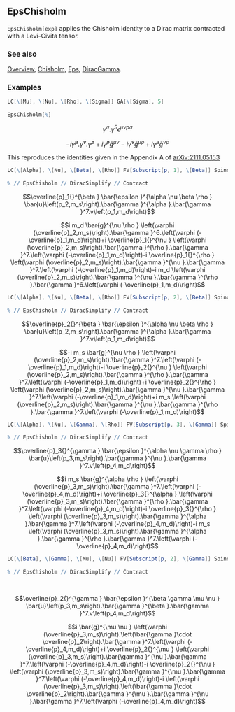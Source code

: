 ## EpsChisholm

`EpsChisholm[exp]` applies the Chisholm identity to a Dirac matrix contracted with a Levi-Civita tensor.

### See also

[Overview](Extra/FeynCalc.md), [Chisholm](Chisholm.md), [Eps](Eps.md), [DiracGamma](DiracGamma.md).

### Examples

```mathematica
LC[\[Mu], \[Nu], \[Rho], \[Sigma]] GA[\[Sigma], 5] 
 
EpsChisholm[%]
```

$$\bar{\gamma }^{\sigma }.\bar{\gamma }^5 \bar{\epsilon }^{\mu \nu \rho \sigma }$$

$$-i \bar{\gamma }^{\mu }.\bar{\gamma }^{\nu }.\bar{\gamma }^{\rho }+i \bar{\gamma }^{\rho } \bar{g}^{\mu \nu }-i \bar{\gamma }^{\nu } \bar{g}^{\mu \rho }+i \bar{\gamma }^{\mu } \bar{g}^{\nu \rho }$$

This reproduces the identities given in the Appendix A of [arXiv:2111.05153](https://arxiv.org/abs/2111.05153)

```mathematica
LC[\[Alpha], \[Nu], \[Beta], \[Rho]] FV[Subscript[p, 1], \[Beta]] SpinorUBar[Subscript[p, 2], SMP["m_s"]] . GA[\[Alpha], 7] . SpinorV[Subscript[p, 1], SMP["m_d"]] 
 
% // EpsChisholm // DiracSimplify // Contract
```

$$\overline{p}_1{}^{\beta } \bar{\epsilon }^{\alpha \nu \beta \rho } \bar{u}\left(p_2,m_s\right).\bar{\gamma }^{\alpha }.\bar{\gamma }^7.v\left(p_1,m_d\right)$$

$$i m_d \bar{g}^{\nu \rho } \left(\varphi (\overline{p}_2,m_s)\right).\bar{\gamma }^6.\left(\varphi (-\overline{p}_1,m_d)\right)+i \overline{p}_1{}^{\nu } \left(\varphi (\overline{p}_2,m_s)\right).\bar{\gamma }^{\rho }.\bar{\gamma }^7.\left(\varphi (-\overline{p}_1,m_d)\right)-i \overline{p}_1{}^{\rho } \left(\varphi (\overline{p}_2,m_s)\right).\bar{\gamma }^{\nu }.\bar{\gamma }^7.\left(\varphi (-\overline{p}_1,m_d)\right)-i m_d \left(\varphi (\overline{p}_2,m_s)\right).\bar{\gamma }^{\nu }.\bar{\gamma }^{\rho }.\bar{\gamma }^6.\left(\varphi (-\overline{p}_1,m_d)\right)$$

```mathematica
LC[\[Alpha], \[Nu], \[Beta], \[Rho]] FV[Subscript[p, 2], \[Beta]] SpinorUBar[Subscript[p, 2], SMP["m_s"]] . GA[\[Alpha], 7] . SpinorV[Subscript[p, 1], SMP["m_d"]] 
 
% // EpsChisholm // DiracSimplify // Contract
```

$$\overline{p}_2{}^{\beta } \bar{\epsilon }^{\alpha \nu \beta \rho } \bar{u}\left(p_2,m_s\right).\bar{\gamma }^{\alpha }.\bar{\gamma }^7.v\left(p_1,m_d\right)$$

$$-i m_s \bar{g}^{\nu \rho } \left(\varphi (\overline{p}_2,m_s)\right).\bar{\gamma }^7.\left(\varphi (-\overline{p}_1,m_d)\right)-i \overline{p}_2{}^{\nu } \left(\varphi (\overline{p}_2,m_s)\right).\bar{\gamma }^{\rho }.\bar{\gamma }^7.\left(\varphi (-\overline{p}_1,m_d)\right)+i \overline{p}_2{}^{\rho } \left(\varphi (\overline{p}_2,m_s)\right).\bar{\gamma }^{\nu }.\bar{\gamma }^7.\left(\varphi (-\overline{p}_1,m_d)\right)+i m_s \left(\varphi (\overline{p}_2,m_s)\right).\bar{\gamma }^{\nu }.\bar{\gamma }^{\rho }.\bar{\gamma }^7.\left(\varphi (-\overline{p}_1,m_d)\right)$$

```mathematica
LC[\[Alpha], \[Nu], \[Gamma], \[Rho]] FV[Subscript[p, 3], \[Gamma]] SpinorUBar[Subscript[p, 3], SMP["m_s"]] . GA[\[Nu], 7] . SpinorV[Subscript[p, 4], SMP["m_d"]] 
 
% // EpsChisholm // DiracSimplify // Contract
```

$$\overline{p}_3{}^{\gamma } \bar{\epsilon }^{\alpha \nu \gamma \rho } \bar{u}\left(p_3,m_s\right).\bar{\gamma }^{\nu }.\bar{\gamma }^7.v\left(p_4,m_d\right)$$

$$i m_s \bar{g}^{\alpha \rho } \left(\varphi (\overline{p}_3,m_s)\right).\bar{\gamma }^7.\left(\varphi (-\overline{p}_4,m_d)\right)+i \overline{p}_3{}^{\alpha } \left(\varphi (\overline{p}_3,m_s)\right).\bar{\gamma }^{\rho }.\bar{\gamma }^7.\left(\varphi (-\overline{p}_4,m_d)\right)-i \overline{p}_3{}^{\rho } \left(\varphi (\overline{p}_3,m_s)\right).\bar{\gamma }^{\alpha }.\bar{\gamma }^7.\left(\varphi (-\overline{p}_4,m_d)\right)-i m_s \left(\varphi (\overline{p}_3,m_s)\right).\bar{\gamma }^{\alpha }.\bar{\gamma }^{\rho }.\bar{\gamma }^7.\left(\varphi (-\overline{p}_4,m_d)\right)$$

```mathematica
LC[\[Beta], \[Gamma], \[Mu], \[Nu]] FV[Subscript[p, 2], \[Gamma]] SpinorUBar[Subscript[p, 3], SMP["m_s"]] . GA[\[Beta], 7] . SpinorV[Subscript[p, 4], SMP["m_d"]] 
 
% // EpsChisholm // DiracSimplify // Contract 
  
 

```

$$\overline{p}_2{}^{\gamma } \bar{\epsilon }^{\beta \gamma \mu \nu } \bar{u}\left(p_3,m_s\right).\bar{\gamma }^{\beta }.\bar{\gamma }^7.v\left(p_4,m_d\right)$$

$$i \bar{g}^{\mu \nu } \left(\varphi (\overline{p}_3,m_s)\right).\left(\bar{\gamma }\cdot \overline{p}_2\right).\bar{\gamma }^7.\left(\varphi (-\overline{p}_4,m_d)\right)+i \overline{p}_2{}^{\mu } \left(\varphi (\overline{p}_3,m_s)\right).\bar{\gamma }^{\nu }.\bar{\gamma }^7.\left(\varphi (-\overline{p}_4,m_d)\right)-i \overline{p}_2{}^{\nu } \left(\varphi (\overline{p}_3,m_s)\right).\bar{\gamma }^{\mu }.\bar{\gamma }^7.\left(\varphi (-\overline{p}_4,m_d)\right)-i \left(\varphi (\overline{p}_3,m_s)\right).\left(\bar{\gamma }\cdot \overline{p}_2\right).\bar{\gamma }^{\mu }.\bar{\gamma }^{\nu }.\bar{\gamma }^7.\left(\varphi (-\overline{p}_4,m_d)\right)$$